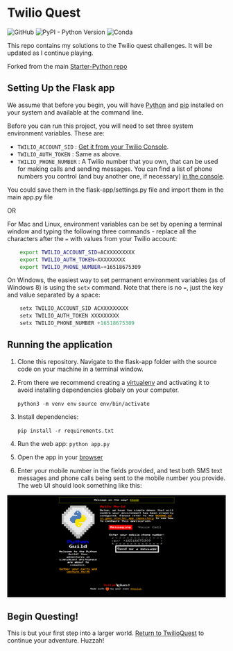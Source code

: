 # Twilio Quest

![GitHub](https://img.shields.io/github/license/KenMwaura1/twilio-quest?logo=Zoo&style=for-the-badge)
![PyPI - Python Version](https://img.shields.io/pypi/pyversions/flask?style=for-the-badge)
![Conda](https://img.shields.io/conda/pn/conda-forge/flask?style=for-the-badge)

This repo contains my solutions to the Twilio quest challenges. It will be updated as I continue playing.

Forked from the main [Starter-Python repo](https://github.com/twilio/starter-python)

## Setting Up the Flask app

We assume that before you begin, you will have [Python](http://www.python.org/) and [pip](http://www.pip-installer.org/en/latest/) installed on your system and available at the command line.

Before you can run this project, you will need to set three system environment variables. These are:

- `TWILIO_ACCOUNT_SID` : [Get it from your Twilio Console](https://www.twilio.com/console).
- `TWILIO_AUTH_TOKEN` : Same as above.
- `TWILIO_PHONE_NUMBER` : A Twilio number that you own, that can be used for making calls and sending messages. You can find a list of phone numbers you control (and buy another one, if necessary) [in the console](https://www.twilio.com/console/phone-numbers/incoming).

You could save them in the flask-app/settings.py file and import them in the main app.py file

OR

For Mac and Linux, environment variables can be set by opening a terminal window and typing the following three commands - replace all the characters after the `=` with values from your Twilio account:

```sh
    export TWILIO_ACCOUNT_SID=ACXXXXXXXXX
    export TWILIO_AUTH_TOKEN=XXXXXXXXX
    export TWILIO_PHONE_NUMBER=+16518675309
```

On Windows, the easiest way to set permanent environment variables (as of Windows 8) is using the `setx` command. Note that there is no `=`, just the key and value separated by a space:

```powershell
    setx TWILIO_ACCOUNT_SID ACXXXXXXXXX
    setx TWILIO_AUTH_TOKEN XXXXXXXXX
    setx TWILIO_PHONE_NUMBER +16518675309
```

## Running the application

1. Clone this repository. Navigate to the flask-app folder with the source code on your machine in a terminal window.

1. From there we recommend creating a [virtualenv](https://docs.python.org/3/library/venv.html) and activating it to avoid installing dependencies globaly on your computer.

   `python3 -m venv env`
   `source env/bin/activate`

1. Install dependencies:

   `pip install -r requirements.txt`

1. Run the web app:
   `python app.py`

1. Open the app in your [browser](http://localhost:5000/)

1. Enter your mobile number in the fields provided, and test both SMS text messages and phone calls being sent to the mobile number you provide. The web UI should look something like this:

![python guild](https://github.com/KenMwaura1/twilio-quest/blob/master/flask-app/static/twilio-app.png)

## Begin Questing!

This is but your first step into a larger world. [Return to TwilioQuest](http://quest.twilio.com) to continue your adventure. Huzzah!
